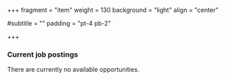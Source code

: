 +++
fragment = "item"
weight = 130
background = "light"
align = "center"

#subtitle = ""
padding = "pt-4 pb-2"


+++

### Current job postings

There are currently no available opportunities.

